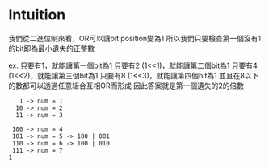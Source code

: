 # Intuition

我們從二進位制來看，OR可以讓bit position變為1
所以我們只要檢查第一個沒有1的bit即為最小遺失的正整數

ex.
只要有1，就能讓第一個bit為1
只要有2 (1<<1)，就能讓第二個bit為1
只要有4 (1<<2)，就能讓第三個bit為1
只要有8 (1<<3)，就能讓第四個bit為1
並且在8以下的數都可以透過任意組合互相OR而形成
因此答案就是第一個遺失的2的倍數

```
   1 -> num = 1
  10 -> num = 2
  11 -> num = 3
   
 100 -> num = 4
 101 -> num = 5 -> 100 | 001
 110 -> num = 6 -> 100 | 010
 111 -> num = 7
1
```